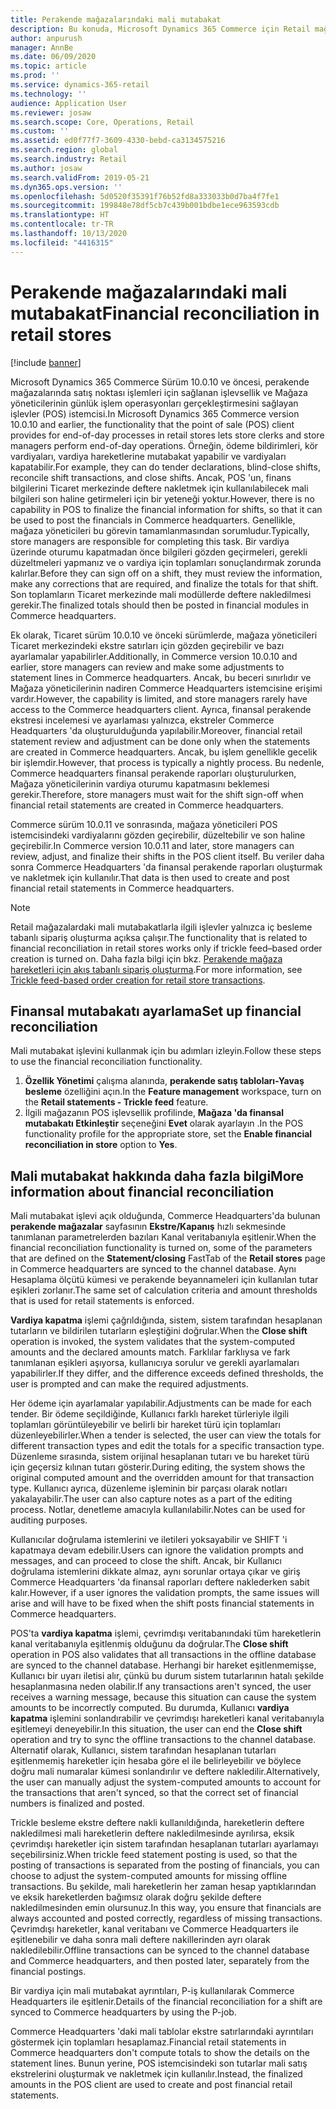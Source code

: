 ```yaml
---
title: Perakende mağazalarındaki mali mutabakat
description: Bu konuda, Microsoft Dynamics 365 Commerce için Retail mağazalarda finansal mutabakat açıklanmaktadır .
author: anpurush
manager: AnnBe
ms.date: 06/09/2020
ms.topic: article
ms.prod: ''
ms.service: dynamics-365-retail
ms.technology: ''
audience: Application User
ms.reviewer: josaw
ms.search.scope: Core, Operations, Retail
ms.custom: ''
ms.assetid: ed0f77f7-3609-4330-bebd-ca3134575216
ms.search.region: global
ms.search.industry: Retail
ms.author: josaw
ms.search.validFrom: 2019-05-21
ms.dyn365.ops.version: ''
ms.openlocfilehash: 5d0520f35391f76b52fd8a333033b0d7ba4f7fe1
ms.sourcegitcommit: 199848e78df5cb7c439b001bdbe1ece963593cdb
ms.translationtype: HT
ms.contentlocale: tr-TR
ms.lasthandoff: 10/13/2020
ms.locfileid: "4416315"
---
```

# <a name="financial-reconciliation-in-retail-stores"></a><span data-ttu-id="22a9d-103">Perakende mağazalarındaki mali mutabakat</span><span class="sxs-lookup"><span data-stu-id="22a9d-103">Financial reconciliation in retail stores</span></span>

[!include [banner](includes/banner.md)]

<span data-ttu-id="22a9d-104">Microsoft Dynamics 365 Commerce Sürüm 10.0.10 ve öncesi, perakende mağazalarında satış noktası işlemleri için sağlanan işlevsellik ve Mağaza yöneticilerinin günlük işlem operasyonları gerçekleştirmesini sağlayan işlevler (POS) istemcisi.</span><span class="sxs-lookup"><span data-stu-id="22a9d-104">In Microsoft Dynamics 365 Commerce version 10.0.10 and earlier, the functionality that the point of sale (POS) client provides for end-of-day processes in retail stores lets store clerks and store managers perform end-of-day operations.</span></span> <span data-ttu-id="22a9d-105">Örneğin, ödeme bildirimleri, kör vardiyaları, vardiya hareketlerine mutabakat yapabilir ve vardiyaları kapatabilir.</span><span class="sxs-lookup"><span data-stu-id="22a9d-105">For example, they can do tender declarations, blind-close shifts, reconcile shift transactions, and close shifts.</span></span> <span data-ttu-id="22a9d-106">Ancak, POS 'un, finans bilgilerini Ticaret merkezinde deftere nakletmek için kullanılabilecek mali bilgileri son haline getirmeleri için bir yeteneği yoktur.</span><span class="sxs-lookup"><span data-stu-id="22a9d-106">However, there is no capability in POS to finalize the financial information for shifts, so that it can be used to post the financials in Commerce headquarters.</span></span> <span data-ttu-id="22a9d-107">Genellikle, mağaza yöneticileri bu görevin tamamlanmasından sorumludur.</span><span class="sxs-lookup"><span data-stu-id="22a9d-107">Typically, store managers are responsible for completing this task.</span></span> <span data-ttu-id="22a9d-108">Bir vardiya üzerinde oturumu kapatmadan önce bilgileri gözden geçirmeleri, gerekli düzeltmeleri yapmanız ve o vardiya için toplamları sonuçlandırmak zorunda kalırlar.</span><span class="sxs-lookup"><span data-stu-id="22a9d-108">Before they can sign off on a shift, they must review the information, make any corrections that are required, and finalize the totals for that shift.</span></span> <span data-ttu-id="22a9d-109">Son toplamların Ticaret merkezinde mali modüllerde deftere nakledilmesi gerekir.</span><span class="sxs-lookup"><span data-stu-id="22a9d-109">The finalized totals should then be posted in financial modules in Commerce headquarters.</span></span>

<span data-ttu-id="22a9d-110">Ek olarak, Ticaret sürüm 10.0.10 ve önceki sürümlerde, mağaza yöneticileri Ticaret merkezindeki ekstre satırları için gözden geçirebilir ve bazı ayarlamalar yapabilirler.</span><span class="sxs-lookup"><span data-stu-id="22a9d-110">Additionally, in Commerce version 10.0.10 and earlier, store managers can review and make some adjustments to statement lines in Commerce headquarters.</span></span> <span data-ttu-id="22a9d-111">Ancak, bu beceri sınırlıdır ve Mağaza yöneticilerinin nadiren Commerce Headquarters istemcisine erişimi vardır.</span><span class="sxs-lookup"><span data-stu-id="22a9d-111">However, the capability is limited, and store managers rarely have access to the Commerce headquarters client.</span></span> <span data-ttu-id="22a9d-112">Ayrıca, finansal perakende ekstresi incelemesi ve ayarlaması yalnızca, ekstreler Commerce Headquarters 'da oluşturulduğunda yapılabilir.</span><span class="sxs-lookup"><span data-stu-id="22a9d-112">Moreover, financial retail statement review and adjustment can be done only when the statements are created in Commerce headquarters.</span></span> <span data-ttu-id="22a9d-113">Ancak, bu işlem genellikle gecelik bir işlemdir.</span><span class="sxs-lookup"><span data-stu-id="22a9d-113">However, that process is typically a nightly process.</span></span> <span data-ttu-id="22a9d-114">Bu nedenle, Commerce headquarters finansal perakende raporları oluşturulurken, Mağaza yöneticilerinin vardiya oturumu kapatmasını beklemesi gerekir.</span><span class="sxs-lookup"><span data-stu-id="22a9d-114">Therefore, store managers must wait for the shift sign-off when financial retail statements are created in Commerce headquarters.</span></span>

<span data-ttu-id="22a9d-115">Commerce sürüm 10.0.11 ve sonrasında, mağaza yöneticileri POS istemcisindeki vardiyalarını gözden geçirebilir, düzeltebilir ve son haline geçirebilir.</span><span class="sxs-lookup"><span data-stu-id="22a9d-115">In Commerce version 10.0.11 and later, store managers can review, adjust, and finalize their shifts in the POS client itself.</span></span> <span data-ttu-id="22a9d-116">Bu veriler daha sonra Commerce Headquarters 'da finansal perakende raporları oluşturmak ve nakletmek için kullanılır.</span><span class="sxs-lookup"><span data-stu-id="22a9d-116">That data is then used to create and post financial retail statements in Commerce headquarters.</span></span>

> [!NOTE]
> <span data-ttu-id="22a9d-117">Retail mağazalardaki mali mutabakatlarla ilgili işlevler yalnızca iç besleme tabanlı sipariş oluşturma açıksa çalışır.</span><span class="sxs-lookup"><span data-stu-id="22a9d-117">The functionality that is related to financial reconciliation in retail stores works only if trickle feed–based order creation is turned on.</span></span> <span data-ttu-id="22a9d-118">Daha fazla bilgi için bkz. [Perakende mağaza hareketleri için akış tabanlı sipariş oluşturma](trickle-feed.md).</span><span class="sxs-lookup"><span data-stu-id="22a9d-118">For more information, see [Trickle feed-based order creation for retail store transactions](trickle-feed.md).</span></span>

## <a name="set-up-financial-reconciliation"></a><span data-ttu-id="22a9d-119">Finansal mutabakatı ayarlama</span><span class="sxs-lookup"><span data-stu-id="22a9d-119">Set up financial reconciliation</span></span>

<span data-ttu-id="22a9d-120">Mali mutabakat işlevini kullanmak için bu adımları izleyin.</span><span class="sxs-lookup"><span data-stu-id="22a9d-120">Follow these steps to use the financial reconciliation functionality.</span></span>

1. <span data-ttu-id="22a9d-121">**Özellik Yönetimi** çalışma alanında, **perakende satış tabloları-Yavaş besleme** özelliğini açın.</span><span class="sxs-lookup"><span data-stu-id="22a9d-121">In the **Feature management** workspace, turn on the **Retail statements - Trickle feed** feature.</span></span>
1. <span data-ttu-id="22a9d-122">İlgili mağazanın POS işlevsellik profilinde, **Mağaza 'da finansal mutabakatı Etkinleştir** seçeneğini **Evet** olarak ayarlayın .</span><span class="sxs-lookup"><span data-stu-id="22a9d-122">In the POS functionality profile for the appropriate store, set the **Enable financial reconciliation in store** option to **Yes**.</span></span>

## <a name="more-information-about-financial-reconciliation"></a><span data-ttu-id="22a9d-123">Mali mutabakat hakkında daha fazla bilgi</span><span class="sxs-lookup"><span data-stu-id="22a9d-123">More information about financial reconciliation</span></span>

<span data-ttu-id="22a9d-124">Mali mutabakat işlevi açık olduğunda, Commerce Headquarters'da bulunan **perakende mağazalar** sayfasının **Ekstre/Kapanış** hızlı sekmesinde tanımlanan parametrelerden bazıları Kanal veritabanıyla eşitlenir.</span><span class="sxs-lookup"><span data-stu-id="22a9d-124">When the financial reconciliation functionality is turned on, some of the parameters that are defined on the **Statement/closing** FastTab of the **Retail stores** page in Commerce headquarters are synced to the channel database.</span></span> <span data-ttu-id="22a9d-125">Aynı Hesaplama ölçütü kümesi ve perakende beyannameleri için kullanılan tutar eşikleri zorlanır.</span><span class="sxs-lookup"><span data-stu-id="22a9d-125">The same set of calculation criteria and amount thresholds that is used for retail statements is enforced.</span></span>

<span data-ttu-id="22a9d-126">**Vardiya kapatma** işlemi çağrıldığında, sistem, sistem tarafından hesaplanan tutarların ve bildirilen tutarların eşleştiğini doğrular.</span><span class="sxs-lookup"><span data-stu-id="22a9d-126">When the **Close shift** operation is invoked, the system validates that the system-computed amounts and the declared amounts match.</span></span> <span data-ttu-id="22a9d-127">Farklılar farklıysa ve fark tanımlanan eşikleri aşıyorsa, kullanıcıya sorulur ve gerekli ayarlamaları yapabilirler.</span><span class="sxs-lookup"><span data-stu-id="22a9d-127">If they differ, and the difference exceeds defined thresholds, the user is prompted and can make the required adjustments.</span></span>

<span data-ttu-id="22a9d-128">Her ödeme için ayarlamalar yapılabilir.</span><span class="sxs-lookup"><span data-stu-id="22a9d-128">Adjustments can be made for each tender.</span></span> <span data-ttu-id="22a9d-129">Bir ödeme seçildiğinde, Kullanıcı farklı hareket türleriyle ilgili toplamları görüntüleyebilir ve belirli bir hareket türü için toplamları düzenleyebilirler.</span><span class="sxs-lookup"><span data-stu-id="22a9d-129">When a tender is selected, the user can view the totals for different transaction types and edit the totals for a specific transaction type.</span></span> <span data-ttu-id="22a9d-130">Düzenleme sırasında, sistem orijinal hesaplanan tutarı ve bu hareket türü için geçersiz kılınan tutarı gösterir.</span><span class="sxs-lookup"><span data-stu-id="22a9d-130">During editing, the system shows the original computed amount and the overridden amount for that transaction type.</span></span> <span data-ttu-id="22a9d-131">Kullanıcı ayrıca, düzenleme işleminin bir parçası olarak notları yakalayabilir.</span><span class="sxs-lookup"><span data-stu-id="22a9d-131">The user can also capture notes as a part of the editing process.</span></span> <span data-ttu-id="22a9d-132">Notlar, denetleme amacıyla kullanılabilir.</span><span class="sxs-lookup"><span data-stu-id="22a9d-132">Notes can be used for auditing purposes.</span></span>

<span data-ttu-id="22a9d-133">Kullanıcılar doğrulama istemlerini ve iletileri yoksayabilir ve SHIFT 'i kapatmaya devam edebilir.</span><span class="sxs-lookup"><span data-stu-id="22a9d-133">Users can ignore the validation prompts and messages, and can proceed to close the shift.</span></span> <span data-ttu-id="22a9d-134">Ancak, bir Kullanıcı doğrulama istemlerini dikkate almaz, aynı sorunlar ortaya çıkar ve giriş Commerce Headquarters 'da finansal raporları deftere naklederken sabit kalır.</span><span class="sxs-lookup"><span data-stu-id="22a9d-134">However, if a user ignores the validation prompts, the same issues will arise and will have to be fixed when the shift posts financial statements in Commerce headquarters.</span></span>

<span data-ttu-id="22a9d-135">POS'ta **vardiya kapatma** işlemi, çevrimdışı veritabanındaki tüm hareketlerin kanal veritabanıyla eşitlenmiş olduğunu da doğrular.</span><span class="sxs-lookup"><span data-stu-id="22a9d-135">The **Close shift** operation in POS also validates that all transactions in the offline database are synced to the channel database.</span></span> <span data-ttu-id="22a9d-136">Herhangi bir hareket eşitlenmemişse, Kullanıcı bir uyarı iletisi alır, çünkü bu durum sistem tutarlarının hatalı şekilde hesaplanmasına neden olabilir.</span><span class="sxs-lookup"><span data-stu-id="22a9d-136">If any transactions aren't synced, the user receives a warning message, because this situation can cause the system amounts to be incorrectly computed.</span></span> <span data-ttu-id="22a9d-137">Bu durumda, Kullanıcı **vardiya kapatma** işlemini sonlandırabilir ve çevrimdışı hareketleri kanal veritabanıyla eşitlemeyi deneyebilir.</span><span class="sxs-lookup"><span data-stu-id="22a9d-137">In this situation, the user can end the **Close shift** operation and try to sync the offline transactions to the channel database.</span></span> <span data-ttu-id="22a9d-138">Alternatif olarak, Kullanıcı, sistem tarafından hesaplanan tutarları eşitlenmemiş hareketler için hesaba göre el ile belirleyebilir ve böylece doğru mali numaralar kümesi sonlandırılır ve deftere nakledilir.</span><span class="sxs-lookup"><span data-stu-id="22a9d-138">Alternatively, the user can manually adjust the system-computed amounts to account for the transactions that aren't synced, so that the correct set of financial numbers is finalized and posted.</span></span> 

<span data-ttu-id="22a9d-139">Trickle besleme ekstre deftere nakli kullanıldığında, hareketlerin deftere nakledilmesi mali hareketlerin deftere nakledilmesinde ayrılırsa, eksik çevrimdışı hareketler için sistem tarafından hesaplanan tutarları ayarlamayı seçebilirsiniz.</span><span class="sxs-lookup"><span data-stu-id="22a9d-139">When trickle feed statement posting is used, so that the posting of transactions is separated from the posting of financials, you can choose to adjust the system-computed amounts for missing offline transactions.</span></span> <span data-ttu-id="22a9d-140">Bu şekilde, mali hareketlerin her zaman hesap yaptıklarından ve eksik hareketlerden bağımsız olarak doğru şekilde deftere nakledilmesinden emin olursunuz.</span><span class="sxs-lookup"><span data-stu-id="22a9d-140">In this way, you ensure that financials are always accounted and posted correctly, regardless of missing transactions.</span></span> <span data-ttu-id="22a9d-141">Çevrimdışı hareketler, kanal veritabanı ve Commerce Headquarters ile eşitlenebilir ve daha sonra mali deftere nakillerinden ayrı olarak nakledilebilir.</span><span class="sxs-lookup"><span data-stu-id="22a9d-141">Offline transactions can be synced to the channel database and Commerce headquarters, and then posted later, separately from the financial postings.</span></span>

<span data-ttu-id="22a9d-142">Bir vardiya için mali mutabakat ayrıntıları, P-iş kullanılarak Commerce Headquarters ile eşitlenir.</span><span class="sxs-lookup"><span data-stu-id="22a9d-142">Details of the financial reconciliation for a shift are synced to Commerce headquarters by using the P-job.</span></span>

<span data-ttu-id="22a9d-143">Commerce Headquarters 'daki mali tablolar ekstre satırlarındaki ayrıntıları göstermek için toplamları hesaplamaz.</span><span class="sxs-lookup"><span data-stu-id="22a9d-143">Financial retail statements in Commerce headquarters don't compute totals to show the details on the statement lines.</span></span> <span data-ttu-id="22a9d-144">Bunun yerine, POS istemcisindeki son tutarlar mali satış ekstrelerini oluşturmak ve nakletmek için kullanılır.</span><span class="sxs-lookup"><span data-stu-id="22a9d-144">Instead, the finalized amounts in the POS client are used to create and post financial retail statements.</span></span>
